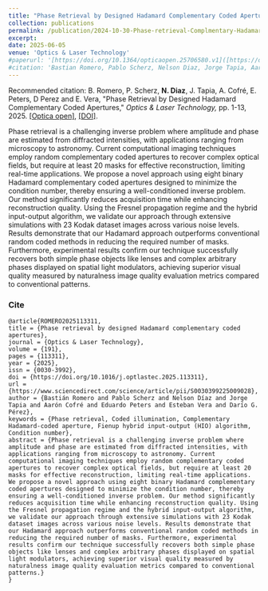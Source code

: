 ```yaml
---
title: "Phase Retrieval by Designed Hadamard Complementary Coded Apertures"
collection: publications
permalink: /publication/2024-10-30-Phase-retrieval-Complmentary-Hadamard-Coded-Aperture
excerpt: 
date: 2025-06-05
venue: 'Optics & Laser Technology'
#paperurl: '[https://doi.org/10.1364/opticaopen.25706580.v1]([https://doi.org/10.1364/opticaopen.25706580.v1](https://doi.org/10.1016/j.optlastec.2025.113311)'
#citation: 'Bastian Romero, Pablo Scherz, Nelson Diaz, Jorge Tapia, Aarón Cofré, Eduardo Peters, Dario Perez and Esteban Vera, &quot;Phase Retrieval by Designed Hadamard Complementary Coded Apertures.&quot; <i>, Optics & Laser Technology,</i>., pp. 499-513, 2025.'
---
```


Recommended citation: B. Romero, P. Scherz, **N. Diaz**, J. Tapia, A. Cofré, E. Peters, D Perez and E. Vera, "Phase Retrieval by Designed Hadamard Complementary Coded Apertures," <i> Optics & Laser Technology,</i> pp. 1-13, 2025. [[Optica open]](https://doi.org/10.1364/opticaopen.25706580.v1), [[DOI]](https://doi.org/10.1016/j.optlastec.2025.113311).

Phase retrieval is a challenging inverse problem where amplitude and phase are estimated from diffracted intensities, with applications ranging from microscopy to astronomy. Current computational imaging techniques employ random complementary coded apertures to recover complex optical fields, but require at least 20 masks for effective reconstruction, limiting real-time applications. We propose a novel approach using eight binary Hadamard complementary coded apertures designed to minimize the condition number, thereby ensuring a well-conditioned inverse problem. Our method significantly reduces acquisition time while enhancing reconstruction quality. Using the Fresnel propagation regime and the hybrid input-output algorithm, we validate our approach through extensive simulations with 23 Kodak dataset images across various noise levels. Results demonstrate that our Hadamard approach outperforms conventional random coded methods in reducing the required number of masks. Furthermore, experimental results confirm our technique successfully recovers both simple phase objects like lenses and complex arbitrary phases displayed on spatial light modulators, achieving superior visual quality measured by naturalness image quality evaluation metrics compared to conventional patterns.

### Cite

```
@article{ROMERO2025113311,
title = {Phase retrieval by designed Hadamard complementary coded apertures},
journal = {Optics & Laser Technology},
volume = {191},
pages = {113311},
year = {2025},
issn = {0030-3992},
doi = {https://doi.org/10.1016/j.optlastec.2025.113311},
url = {https://www.sciencedirect.com/science/article/pii/S0030399225009028},
author = {Bastián Romero and Pablo Scherz and Nelson Díaz and Jorge Tapia and Aarón Cofré and Eduardo Peters and Esteban Vera and Darío G. Pérez},
keywords = {Phase retrieval, Coded illumination, Complementary Hadamard-coded aperture, Fienup hybrid input-output (HIO) algorithm, Condition number},
abstract = {Phase retrieval is a challenging inverse problem where amplitude and phase are estimated from diffracted intensities, with applications ranging from microscopy to astronomy. Current computational imaging techniques employ random complementary coded apertures to recover complex optical fields, but require at least 20 masks for effective reconstruction, limiting real-time applications. We propose a novel approach using eight binary Hadamard complementary coded apertures designed to minimize the condition number, thereby ensuring a well-conditioned inverse problem. Our method significantly reduces acquisition time while enhancing reconstruction quality. Using the Fresnel propagation regime and the hybrid input-output algorithm, we validate our approach through extensive simulations with 23 Kodak dataset images across various noise levels. Results demonstrate that our Hadamard approach outperforms conventional random coded methods in reducing the required number of masks. Furthermore, experimental results confirm our technique successfully recovers both simple phase objects like lenses and complex arbitrary phases displayed on spatial light modulators, achieving superior visual quality measured by naturalness image quality evaluation metrics compared to conventional patterns.}
}
```

